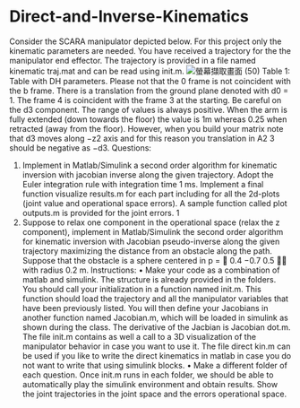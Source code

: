 # Direct-and-Inverse-Kinematics
Consider the SCARA manipulator depicted below. For this project only the kinematic parameters are
needed. You have received a trajectory for the the manipulator end effector. The trajectory is provided in
a file named kinematic traj.mat and can be read using init.m.
![螢幕擷取畫面 (50)](https://user-images.githubusercontent.com/69573286/197291442-e64c6f8e-49dd-4a8d-89f7-daa7d5da6b73.png)
Table 1: Table with DH parameters.
Please not that the 0 frame is not coincident with the b frame. There is a translation from the ground
plane denoted with d0 = 1. The frame 4 is coincident with the frame 3 at the starting. Be careful on the
d3 component. The range of values is always positive. When the arm is fully extended (down towards the
floor) the value is 1m whereas 0.25 when retracted (away from the floor). However, when you build your
matrix note that d3 moves along −z2 axis and for this reason you translation in A2
3
should be negative as
−d3.
Questions:
1. Implement in Matlab/Simulink a second order algorithm for kinematic inversion with jacobian inverse
along the given trajectory. Adopt the Euler integration rule with integration time 1 ms. Implement a
final function visualize results.m for each part including for all the 2d-plots (joint value and operational
space errors). A sample function called plot outputs.m is provided for the joint errors.
1
2. Suppose to relax one component in the operational space (relax the z component), implement in
Matlab/Simulink the second order algorithm for kinematic inversion with Jacobian pseudo-inverse
along the given trajectory maximizing the distance from an obstacle along the path. Suppose that the
obstacle is a sphere centered in p =

0.4 −0.7 0.5
⊤
with radius 0.2 m.
Instructions:
• Make your code as a combination of matlab and simulink. The structure is already provided in the
folders. You should call your initialization in a function named init.m. This function should load the
trajectory and all the manipulator variables that have been previously listed. You will then define your
Jacobians in another function named Jacobian.m, which will be loaded in simulink as shown during
the class. The derivative of the Jacbian is Jacobian dot.m. The file init.m contains as well a call to a
3D visualization of the manipulator behavior in case you want to use it. The file direct kin.m can be
used if you like to write the direct kinematics in matlab in case you do not want to write that using
simulink blocks.
• Make a different folder of each question. Once init.m runs in each folder, we should be able to
automatically play the simulink environment and obtain results. Show the joint trajectories in the
joint space and the errors operational space.

